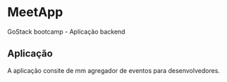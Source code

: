 # MeetApp
GoStack bootcamp - Aplicação backend 

## Aplicação
A aplicação consite de mm agregador de eventos para desenvolvedores.